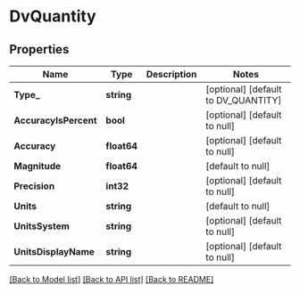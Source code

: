 # DvQuantity

## Properties
Name | Type | Description | Notes
------------ | ------------- | ------------- | -------------
**Type_** | **string** |  | [optional] [default to DV_QUANTITY]
**AccuracyIsPercent** | **bool** |  | [optional] [default to null]
**Accuracy** | **float64** |  | [optional] [default to null]
**Magnitude** | **float64** |  | [default to null]
**Precision** | **int32** |  | [optional] [default to null]
**Units** | **string** |  | [default to null]
**UnitsSystem** | **string** |  | [optional] [default to null]
**UnitsDisplayName** | **string** |  | [optional] [default to null]

[[Back to Model list]](../README.md#documentation-for-models) [[Back to API list]](../README.md#documentation-for-api-endpoints) [[Back to README]](../README.md)

